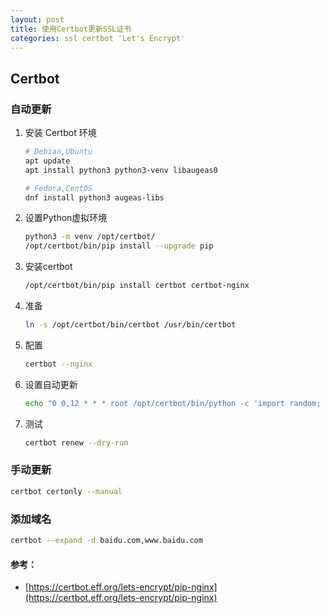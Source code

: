 ```yaml
---
layout: post
title: 使用Certbot更新SSL证书
categories: ssl certbot 'Let's Encrypt'
---
```


## Certbot

### 自动更新

1. 安装 Certbot 环境

    ```sh
    # Debian,Ubuntu
    apt update
    apt install python3 python3-venv libaugeas0

    # Fedora,CentOS
    dnf install python3 augeas-libs
    ```

1. 设置Python虚拟环境

    ```sh
    python3 -m venv /opt/certbot/
    /opt/certbot/bin/pip install --upgrade pip
    ```

1. 安装certbot

    ```sh
    /opt/certbot/bin/pip install certbot certbot-nginx
    ```

1. 准备

    ```sh
    ln -s /opt/certbot/bin/certbot /usr/bin/certbot
    ```

1. 配置

    ```sh
    certbot --nginx
    ```

1. 设置自动更新

    ```sh
    echo "0 0,12 * * * root /opt/certbot/bin/python -c 'import random; import time; time.sleep(random.random() * 3600)' && certbot renew -q" | tee -a /etc/crontab > /dev/null
    ```

1. 测试

    ```sh
    certbot renew --dry-run
    ```

### 手动更新

```sh
certbot certonly --manual
```

### 添加域名

```sh
certbot --expand -d baidu.com,www.baidu.com
```

#### 参考：

* [https://certbot.eff.org/lets-encrypt/pip-nginx](https://certbot.eff.org/lets-encrypt/pip-nginx)
